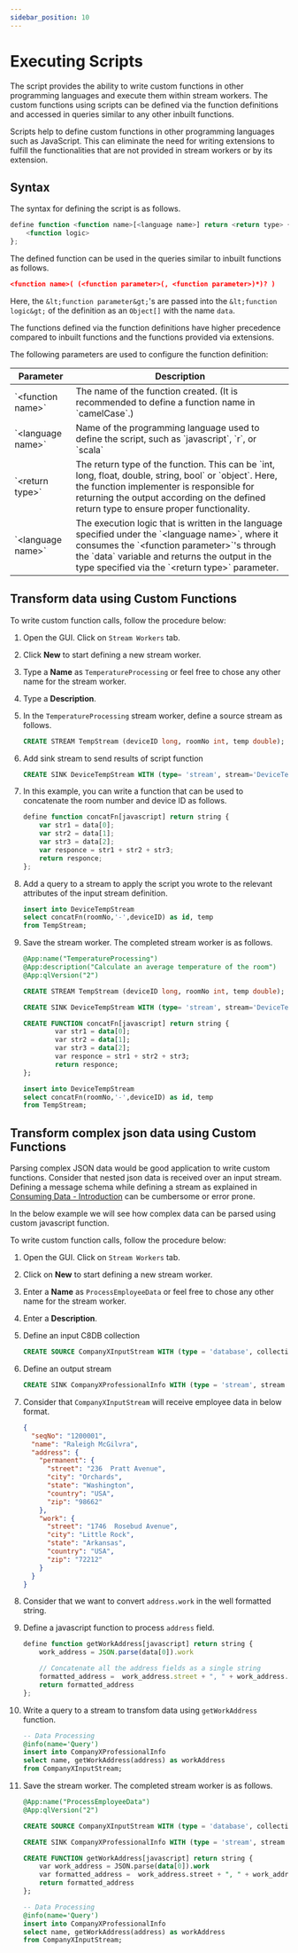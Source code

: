```yaml
---
sidebar_position: 10
---
```


# Executing Scripts

The script provides the ability to write custom functions in other programming languages and execute them within stream workers. The custom functions using scripts can be defined via the function definitions and accessed in queries similar to any other inbuilt functions.

Scripts help to define custom functions in other programming languages such as JavaScript. This can eliminate the need for writing extensions to fulfill the functionalities that are not provided in stream workers or by its extension.

## Syntax

The syntax for defining the script is as follows.

```js
define function <function name>[<language name>] return <return type> {
    <function logic>
};
```
    
The defined function can be used in the queries similar to inbuilt functions as follows.

```json
<function name>( (<function parameter>(, <function parameter>)*)? )
```
    
Here, the `&lt;function parameter&gt;`'s are passed into the `&lt;function logic&gt;` of the definition as an `Object[]` with the name `data`.

The functions defined via the function definitions have higher precedence compared to inbuilt functions and the functions provided via extensions.

The following parameters are used to configure the function definition:

<table>
<thead>
<tr class="header">
<th>Parameter</th>
<th>Description</th>
</tr>
</thead>
<tbody>
<tr class="odd">
<td>`&lt;function name&gt;`</td>
<td>The name of the function created. (It is recommended to define a function name in `camelCase`.)</td>
</tr>
<tr class="even">
<td>`&lt;language name&gt;`</td>
<td>Name of the programming language used to define the script, such as `javascript`, `r`, or `scala`</td>
</tr>
<tr class="odd">
<td>`&lt;return type&gt;`</td>
<td>The return type of the function. This can be `int, long, float, double, string, bool` or `object`. Here, the function implementer is responsible for returning the output according on the defined return type to ensure proper functionality.</td>
</tr>
<tr class="even">
<td>`&lt;language name&gt;`</td>
<td>The execution logic that is written in the language specified under the `&lt;language name&gt;`, where it consumes the `&lt;function parameter&gt;`'s through the `data` variable and returns the output in the type specified via the `&lt;return type&gt;` parameter.
</td>
</tr>
</tbody>
</table>

## Transform data using Custom Functions

To write custom function calls, follow the procedure below:

1. Open the GUI. Click on `Stream Workers` tab.

1. Click **New** to start defining a new stream worker.

1. Type a **Name** as `TemperatureProcessing` or feel free to chose any other name for the stream worker.

1. Type a **Description**.
    
1. In the `TemperatureProcessing` stream worker, define a source stream as follows.

    ```sql
    CREATE STREAM TempStream (deviceID long, roomNo int, temp double);
    ```

1. Add sink stream to send results of script function

    ```sql
	CREATE SINK DeviceTempStream WITH (type= 'stream', stream='DeviceTempStream', map.type='json') (id string, temp double);
    ```

1. In this example, you can write a function that can be used to concatenate the room number and device ID as follows.
    
    ```js
    define function concatFn[javascript] return string {
        var str1 = data[0];
        var str2 = data[1];
        var str3 = data[2];
        var responce = str1 + str2 + str3;
        return responce;
    };
    ```

1. Add a query to a stream to apply the script you wrote to the relevant attributes of the input stream definition.

    ```sql
    insert into DeviceTempStream
    select concatFn(roomNo,'-',deviceID) as id, temp
    from TempStream;
    ```
    
1. Save the stream worker. The completed stream worker is as follows.
    
    ```sql
    @App:name("TemperatureProcessing")
    @App:description("Calculate an average temperature of the room")
    @App:qlVersion("2")
    
    CREATE STREAM TempStream (deviceID long, roomNo int, temp double);
    
	CREATE SINK DeviceTempStream WITH (type= 'stream', stream='DeviceTempStream', map.type='json') (id string, temp double);

    CREATE FUNCTION concatFn[javascript] return string {
            var str1 = data[0];
            var str2 = data[1];
            var str3 = data[2];
            var responce = str1 + str2 + str3;
            return responce;
    };
    
    insert into DeviceTempStream
    select concatFn(roomNo,'-',deviceID) as id, temp
    from TempStream;
    ```
   
## Transform complex json data using Custom Functions

Parsing complex JSON data would be good application to write custom functions. Consider that nested json data is received over an input stream. Defining a message schema while defining a stream as explained in [Consuming Data - Introduction](./consuming-data.md#introduction) can be cumbersome or error prone.

In the below example we will see how complex data can be parsed using custom javascript function.

To write custom function calls, follow the procedure below:

1. Open the GUI. Click on `Stream Workers` tab.

1. Click on **New** to start defining a new stream worker.

1. Enter a **Name** as `ProcessEmployeeData` or feel free to chose any other name for the stream worker.

1. Enter a **Description**.

1. Define an input C8DB collection

    ```sql
	CREATE SOURCE CompanyXInputStream WITH (type = 'database', collection = "CompanyXInputStream", collection.type="doc" , replication.type="global", map.type='json') (seqNo string, name string, address string);
    ```
   
1. Define an output stream   

    ```sql
	CREATE SINK CompanyXProfessionalInfo WITH (type = 'stream', stream = "CompanyXProfessionalInfo", replication.type="local") (name string, workAddress string);

    ```   

1. Consider that `CompanyXInputStream` will receive employee data in below format.

    ```json
    {
      "seqNo": "1200001",
      "name": "Raleigh McGilvra",
      "address": {
        "permanent": {
          "street": "236  Pratt Avenue",
          "city": "Orchards",
          "state": "Washington",
          "country": "USA",
          "zip": "98662"
        },
        "work": {
          "street": "1746  Rosebud Avenue",
          "city": "Little Rock",
          "state": "Arkansas",
          "country": "USA",
          "zip": "72212"
        }
      }
    }
    ```

1. Consider that we want to convert `address.work` in the well formatted string.

1. Define a javascript function to process `address` field.

    ```js
    define function getWorkAddress[javascript] return string {
        work_address = JSON.parse(data[0]).work

        // Concatenate all the address fields as a single string
        formatted_address =  work_address.street + ", " + work_address.city + ", " + work_address.state + ", " + work_address.country + ", " + work_address.zip;
        return formatted_address
    };
    ```
   
1. Write a query to a stream to transfom data using `getWorkAddress` function.

    ```sql
    -- Data Processing
    @info(name='Query')
    insert into CompanyXProfessionalInfo
    select name, getWorkAddress(address) as workAddress
    from CompanyXInputStream;
    ```

1. Save the stream worker. The completed stream worker is as follows.

    ```sql
	@App:name("ProcessEmployeeData")
	@App:qlVersion("2")

	CREATE SOURCE CompanyXInputStream WITH (type = 'database', collection = "CompanyXInputStream", collection.type="doc" , replication.type="global", map.type='json') (seqNo string, name string, address string);

	CREATE SINK CompanyXProfessionalInfo WITH (type = 'stream', stream = "CompanyXProfessionalInfo", replication.type="local", map.type='json') (name string, workAddress string);

	CREATE FUNCTION getWorkAddress[javascript] return string {
	    var work_address = JSON.parse(data[0]).work
	    var formatted_address =  work_address.street + ", " + work_address.city + ", " + work_address.state + ", " + work_address.country + ", " + work_address.zip;
	    return formatted_address
	};

	-- Data Processing
	@info(name='Query')
	insert into CompanyXProfessionalInfo
	select name, getWorkAddress(address) as workAddress
	from CompanyXInputStream;
    ```
